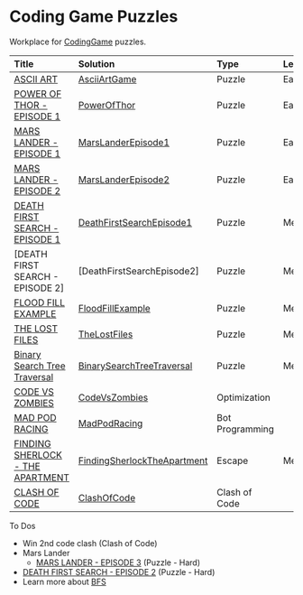 # Coding Game Puzzles

Workplace for [CodingGame](https://www.codingame.com/) puzzles.

| Title                              | Solution                      | Type            | Level  |
|:-----------------------------------|:------------------------------|:----------------|:-------| 
| [ASCII ART]                        | [AsciiArtGame]                | Puzzle          | Easy   |
| [POWER OF THOR - EPISODE 1]        | [PowerOfThor]                 | Puzzle          | Easy   |
| [MARS LANDER - EPISODE 1]          | [MarsLanderEpisode1]          | Puzzle          | Easy   |
| [MARS LANDER - EPISODE 2]          | [MarsLanderEpisode2]          | Puzzle          | Easy   |
| [DEATH FIRST SEARCH - EPISODE 1]   | [DeathFirstSearchEpisode1]    | Puzzle          | Medium |
| [DEATH FIRST SEARCH - EPISODE 2]   | [DeathFirstSearchEpisode2]    | Puzzle          | Medium |
| [FLOOD FILL EXAMPLE]               | [FloodFillExample]            | Puzzle          | Medium |
| [THE LOST FILES]                   | [TheLostFiles]                | Puzzle          | Medium |  
| [Binary Search Tree Traversal]     | [BinarySearchTreeTraversal]   | Puzzle          | Medium |
| [CODE VS ZOMBIES]                  | [CodeVsZombies]               | Optimization    |        |
| [MAD POD RACING]                   | [MadPodRacing]                | Bot Programming |        | 
| [FINDING SHERLOCK - THE APARTMENT] | [FindingSherlockTheApartment] | Escape          | Medium |
| [CLASH OF CODE]                    | [ClashOfCode]                 | Clash of Code   |        |

To Dos
* Win 2nd code clash (Clash of Code)
* Mars Lander
  * [MARS LANDER - EPISODE 3](https://www.codingame.com/training/easy/mars-lander-episode-3) (Puzzle - Hard)
* [DEATH FIRST SEARCH - EPISODE 2](https://www.codingame.com/training/hard/death-first-search-episode-2) (Puzzle - Hard)
* Learn more about [BFS](https://www.codingame.com/learn/BFS)


[ASCII ART]: https://www.codingame.com/training/easy/ascii-art
[AsciiArtGame]: src/main/kotlin/AsciiArtGame.kt

[POWER OF THOR - EPISODE 1]: https://www.codingame.com/training/easy/power-of-thor-episode-1
[PowerOfThor]: src/main/kotlin/PowerOfThor.kt

[DEATH FIRST SEARCH - EPISODE 1]: https://www.codingame.com/training/medium/death-first-search-episode-1
[DeathFirstSearchEpisode1]: src/main/kotlin/DeathFirstSearchEpisode1.kt

[DEATH FIRST SEARCH - EPISODE 1]: https://www.codingame.com/training/medium/death-first-search-episode-2

[DeathFirstSearchEpisode1]: src/main/kotlin/DeathFirstSearchEpisode2.kt

[CODE VS ZOMBIES]: https://www.codingame.com/multiplayer/optimization/code-vs-zombies
[CodeVsZombies]: src/main/kotlin/DeathFirstSearchEpisode1.kt

[FINDING SHERLOCK - THE APARTMENT]: https://escape.codingame.com/games/12
[FindingSherlockTheApartment]: src/main/kotlin/FindingSherlockTheApartment.kt

[MARS LANDER - EPISODE 1]: https://www.codingame.com/training/easy/mars-lander-episode-1
[MarsLanderEpisode1]: src/main/kotlin/MarsLanderEpisode1.kt

[MARS LANDER - EPISODE 2]: https://www.codingame.com/training/easy/mars-lander-episode-2

[MarsLanderEpisode2]: src/main/kotlin/MarsLanderEpisode2.kt

[MAD POD RACING]: https://www.codingame.com/multiplayer/bot-programming/mad-pod-racing
[MadpodRacing]: src/main/kotlin/MadPodRacing.kt

[FLOOD FILL EXAMPLE]: https://www.codingame.com/training/medium/flood-fill-example
[FloodFillExample]: src/main/kotlin/FloodFill.kt

[THE LOST FILES]: https://www.codingame.com/training/medium/the-lost-files
[TheLostFiles]: src/main/kotlin/TheLostFiles.kt

[BINARY SEARCH TREE TRAVERSAL]: https://www.codingame.com/ide/puzzle/binary-search-tree-traversal
[BinarySearchTreeTraversal]: src/main/kotlin/BinarySearchTreeTraversal.kt

[CLASH OF CODE]: https://www.codingame.com/multiplayer/clashofcode

[ClashOfCode]: src/main/kotlin/ClashOfCode.kt
